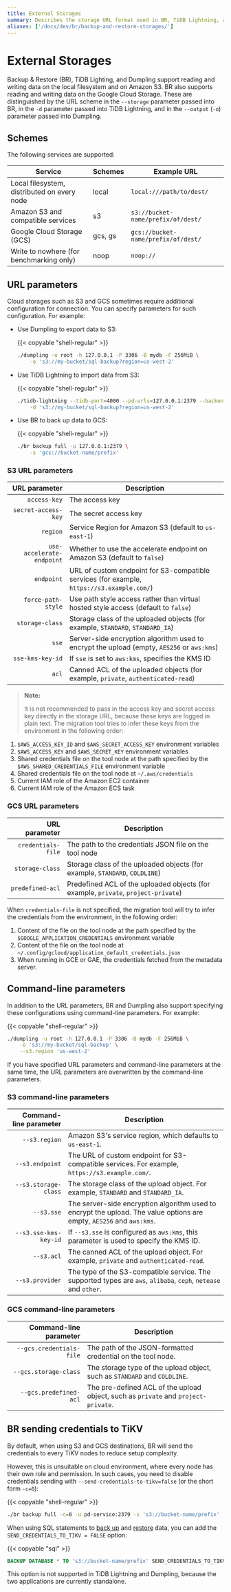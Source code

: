 ```yaml
---
title: External Storages
summary: Describes the storage URL format used in BR, TiDB Lightning, and Dumpling.
aliases: ['/docs/dev/br/backup-and-restore-storages/']
---
```


# External Storages

Backup & Restore (BR), TiDB Lighting, and Dumpling support reading and writing data on the local filesystem and on Amazon S3. BR also supports reading and writing data on the Google Cloud Storage. These are distinguished by the URL scheme in the `--storage` parameter passed into BR, in the `-d` parameter passed into TiDB Lightning, and in the `--output` (`-o`) parameter passed into Dumpling.

## Schemes

The following services are supported:

| Service | Schemes | Example URL |
|---------|---------|-------------|
| Local filesystem, distributed on every node | local | `local:///path/to/dest/` |
| Amazon S3 and compatible services | s3 | `s3://bucket-name/prefix/of/dest/` |
| Google Cloud Storage (GCS) | gcs, gs | `gcs://bucket-name/prefix/of/dest/` |
| Write to nowhere (for benchmarking only) | noop | `noop://` |

## URL parameters

Cloud storages such as S3 and GCS sometimes require additional configuration for connection. You can specify parameters for such configuration. For example:

+ Use Dumpling to export data to S3:

    {{< copyable "shell-regular" >}}

    ```bash
    ./dumpling -u root -h 127.0.0.1 -P 3306 -B mydb -F 256MiB \
        -o 's3://my-bucket/sql-backup?region=us-west-2'
    ```

+ Use TiDB Lightning to import data from S3:

    {{< copyable "shell-regular" >}}

    ```bash
    ./tidb-lightning --tidb-port=4000 --pd-urls=127.0.0.1:2379 --backend=local --sorted-kv-dir=/tmp/sorted-kvs \
        -d 's3://my-bucket/sql-backup?region=us-west-2'
    ```

+ Use BR to back up data to GCS:

    {{< copyable "shell-regular" >}}

    ```bash
    ./br backup full -u 127.0.0.1:2379 \
        -s 'gcs://bucket-name/prefix'
    ```

### S3 URL parameters

| URL parameter | Description |
|----------:|---------|
| `access-key` | The access key |
| `secret-access-key` | The secret access key |
| `region` | Service Region for Amazon S3 (default to `us-east-1`) |
| `use-accelerate-endpoint` | Whether to use the accelerate endpoint on Amazon S3 (default to `false`) |
| `endpoint` | URL of custom endpoint for S3-compatible services (for example, `https://s3.example.com/`) |
| `force-path-style` | Use path style access rather than virtual hosted style access (default to `false`) |
| `storage-class` | Storage class of the uploaded objects (for example, `STANDARD`, `STANDARD_IA`) |
| `sse` | Server-side encryption algorithm used to encrypt the upload (empty, `AES256` or `aws:kms`) |
| `sse-kms-key-id` | If `sse` is set to `aws:kms`, specifies the KMS ID |
| `acl` | Canned ACL of the uploaded objects (for example, `private`, `authenticated-read`) |

> **Note:**
>
> It is not recommended to pass in the access key and secret access key directly in the storage URL, because these keys are logged in plain text. The migration tool tries to infer these keys from the environment in the following order:

1. `$AWS_ACCESS_KEY_ID` and `$AWS_SECRET_ACCESS_KEY` environment variables
2. `$AWS_ACCESS_KEY` and `$AWS_SECRET_KEY` environment variables
3. Shared credentials file on the tool node at the path specified by the `$AWS_SHARED_CREDENTIALS_FILE` environment variable
4. Shared credentials file on the tool node at `~/.aws/credentials`
5. Current IAM role of the Amazon EC2 container
6. Current IAM role of the Amazon ECS task

### GCS URL parameters

| URL parameter | Description |
|----------:|---------|
| `credentials-file` | The path to the credentials JSON file on the tool node |
| `storage-class` | Storage class of the uploaded objects (for example, `STANDARD`, `COLDLINE`) |
| `predefined-acl` | Predefined ACL of the uploaded objects (for example, `private`, `project-private`) |

When `credentials-file` is not specified, the migration tool will try to infer the credentials from the environment, in the following order:

1. Content of the file on the tool node at the path specified by the `$GOOGLE_APPLICATION_CREDENTIALS` environment variable
2. Content of the file on the tool node at `~/.config/gcloud/application_default_credentials.json`
3. When running in GCE or GAE, the credentials fetched from the metadata server.

## Command-line parameters

In addition to the URL parameters, BR and Dumpling also support specifying these configurations using command-line parameters. For example:

{{< copyable "shell-regular" >}}

```bash
./dumpling -u root -h 127.0.0.1 -P 3306 -B mydb -F 256MiB \
    -o 's3://my-bucket/sql-backup' \
    --s3.region 'us-west-2'
```

If you have specified URL parameters and command-line parameters at the same time, the URL parameters are overwritten by the command-line parameters.

### S3 command-line parameters

| Command-line parameter | Description |
|----------:|------|
| `--s3.region` | Amazon S3's service region, which defaults to `us-east-1`. |
| `--s3.endpoint` | The URL of custom endpoint for S3-compatible services. For example, `https://s3.example.com/`. |
| `--s3.storage-class` | The storage class of the upload object. For example, `STANDARD` and `STANDARD_IA`. |
| `--s3.sse` | The server-side encryption algorithm used to encrypt the upload. The value options are empty, `AES256` and `aws:kms`. |
| `--s3.sse-kms-key-id` | If `--s3.sse` is configured as `aws:kms`, this parameter is used to specify the KMS ID. |
| `--s3.acl` | The canned ACL of the upload object. For example, `private` and `authenticated-read`. |
| `--s3.provider` | The type of the S3-compatible service. The supported types are `aws`, `alibaba`, `ceph`, `netease` and `other`. |

### GCS command-line parameters

| Command-line parameter | Description |
|----------:|---------|
| `--gcs.credentials-file` |  The path of the JSON-formatted credential on the tool node. |
| `--gcs.storage-class` | The storage type of the upload object, such as `STANDARD` and `COLDLINE`.  |
| `--gcs.predefined-acl` | The pre-defined ACL of the upload object, such as `private` and `project-private`. |

## BR sending credentials to TiKV

By default, when using S3 and GCS destinations, BR will send the credentials to every TiKV nodes to reduce setup complexity.

However, this is unsuitable on cloud environment, where every node has their own role and permission. In such cases, you need to disable credentials sending with `--send-credentials-to-tikv=false` (or the short form `-c=0`):

{{< copyable "shell-regular" >}}

```bash
./br backup full -c=0 -u pd-service:2379 -s 's3://bucket-name/prefix'
```

When using SQL statements to [back up](/sql-statements/sql-statement-backup.md) and [restore](/sql-statements/sql-statement-restore.md) data, you can add the `SEND_CREDENTIALS_TO_TIKV = FALSE` option:

{{< copyable "sql" >}}

```sql
BACKUP DATABASE * TO 's3://bucket-name/prefix' SEND_CREDENTIALS_TO_TIKV = FALSE;
```

This option is not supported in TiDB Lightning and Dumpling, because the two applications are currently standalone.
